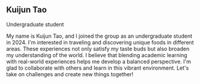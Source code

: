## Kuijun Tao
Undergraduate student

My name is Kuijun Tao, and I joined the group as an undergraduate student in 2024. I'm interested in traveling and discovering unique foods in different areas. These experiences not only satisfy my taste buds but also broaden my understanding of the world. I believe that blending academic learning with real-world experiences helps me develop a balanced perspective. I'm glad to collaborate with others and learn in this vibrant environment. Let's take on challenges and create new things together!